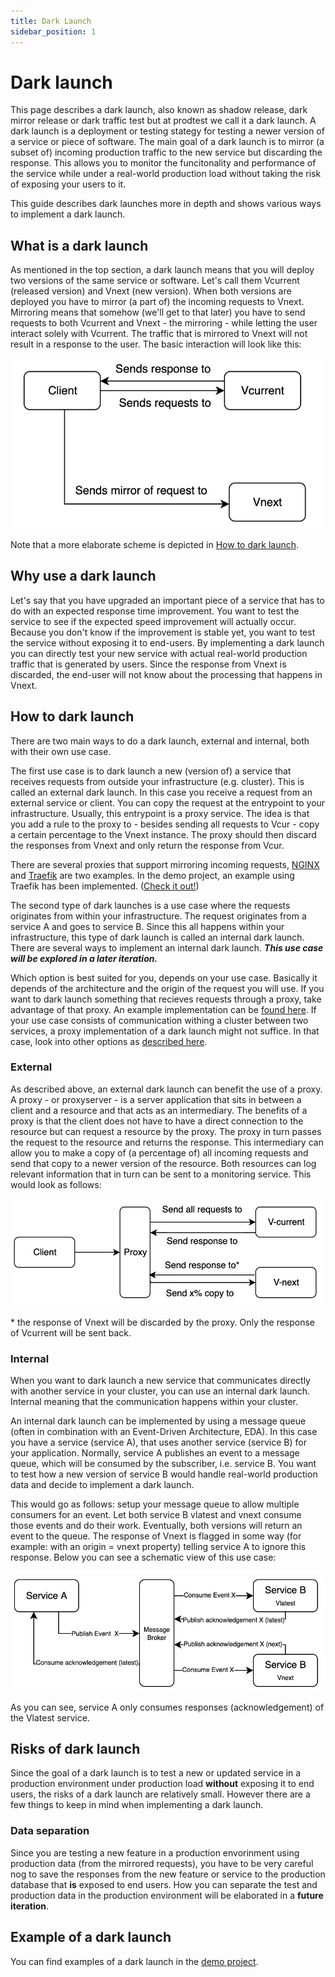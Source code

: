 ```yaml
---
title: Dark Launch
sidebar_position: 1
---
```


# Dark launch

This page describes a dark launch, also known as shadow release, dark mirror release or dark traffic test but at prodtest we call it a dark launch. A dark launch is a deployment or testing stategy for testing a newer version of a service or piece of software. The main goal of a dark launch is to mirror (a subset of) incoming production traffic to the new service but discarding the response. This allows you to monitor the funcitonality and performance of the service while under a real-world production load without taking the risk of exposing your users to it.

This guide describes dark launches more in depth and shows various ways to implement a dark launch.

## What is a dark launch

As mentioned in the top section, a dark launch means that you will deploy two versions of the same service or software. Let's call them Vcurrent (released version) and Vnext (new version). When both versions are deployed you have to mirror (a part of) the incoming requests to Vnext. Mirroring means that somehow (we'll get to that later) you have to send requests to both Vcurrent and Vnext - the mirroring - while letting the user interact solely with Vcurrent. The traffic that is mirrored to Vnext will not result in a response to the user. The basic interaction will look like this:

![Dark Launch basic](../../static/img/dark-launch-basic.png)

Note that a more elaborate scheme is depicted in [How to dark launch](#how-to-dark-launch).

## Why use a dark launch

Let's say that you have upgraded an important piece of a service that has to do with an expected response time improvement. You want to test the service to see if the expected speed improvement will actually occur. Because you don't know if the improvement is stable yet, you want to test the service without exposing it to end-users. By implementing a dark launch you can directly test your new service with actual real-world production traffic that is generated by users. Since the response from Vnext is discarded, the end-user will not know about the processing that happens in Vnext.

## How to dark launch

There are two main ways to do a dark launch, external and internal, both with their own use case.

The first use case is to dark launch a new (version of) a service that receives requests from outside your infrastructure (e.g. cluster). This is called an external dark launch. In this case you receive a request from an external service or client. You can copy the request at the entrypoint to your infrastructure. Usually, this entrypoint is a proxy service. The idea is that you add a rule to the proxy to - besides sending all requests to Vcur - copy a certain percentage to the Vnext instance. The proxy should then discard the responses from Vnext and only return the response from Vcur.

There are several proxies that support mirroring incoming requests, [NGINX](https://nginx.org/en/docs/http/ngx_http_mirror_module.html) and [Traefik](https://doc.traefik.io/traefik/routing/services/#mirroring-service) are two examples. In the demo project, an example using Traefik has been implemented. ([Check it out!](/demo/examples/external-dl))

The second type of dark launches is a use case where the requests originates from within your infrastructure. The request originates from a service A and goes to service B. Since this all happens within your infrastructure, this type of dark launch is called an internal dark launch. There are several ways to implement an internal dark launch. **_This use case will be explored in a later iteration._**

Which option is best suited for you, depends on your use case. Basically it depends of the architecture and the origin of the request you will use. If you want to dark launch something that recieves requests through a proxy, take advantage of that proxy. An example implementation can be [found here](/demo/examples/external-dl).
If your use case consists of communication withing a cluster between two services, a proxy implementation of a dark launch might not suffice. In that case, look into other options as [described here](#).

### External

As described above, an external dark launch can benefit the use of a proxy.
A proxy - or proxyserver - is a server application that sits in between a client and a resource and that acts as an intermediary. The benefits of a proxy is that the client does not have to have a direct connection to the resource but can request a resource by the proxy. The proxy in turn passes the request to the resource and returns the response. This intermediary can allow you to make a copy of (a percentage of) all incoming requests and send that copy to a newer version of the resource. Both resources can log relevant information that in turn can be sent to a monitoring service. This would look as follows:

![Dark Launch proxy concept](./dl-external.png)

\* the response of Vnext will be discarded by the proxy. Only the response of Vcurrent will be sent back.

### Internal

When you want to dark launch a new service that communicates directly with another service in your cluster, you can use an internal dark launch. Internal meaning that the communication happens within your cluster.

An internal dark launch can be implemented by using a message queue (often in combination with an Event-Driven Architecture, EDA). In this case you have a service (service A), that uses another service (service B) for your application. Normally, service A publishes an event to a message queue, which will be consumed by the subscriber, i.e. service B. You want to test how a new version of service B would handle real-world production data and decide to implement a dark launch.

This would go as follows: setup your message queue to allow multiple consumers for an event. Let both service B vlatest and vnext consume those events and do their work. Eventually, both versions will return an event to the queue. The response of Vnext is flagged in some way (for example: with an origin = vnext property) telling service A to ignore this response. Below you can see a schematic view of this use case:

![internal dark launch simple](./dl-internal.png)

As you can see, service A only consumes responses (acknowledgement) of the Vlatest service.

## Risks of dark launch

Since the goal of a dark launch is to test a new or updated service in a production environment under production load **without** exposing it to end users, the risks of a dark launch are relatively small. However there are a few things to keep in mind when implementing a dark launch.

### Data separation

Since you are testing a new feature in a production envorinment using production data (from the mirrored requests), you have to be very careful nog to save the responses from the new feature or service to the production database that **is** exposed to end users. How you can separate the test and production data in the production environment will be elaborated in a **future iteration**.

## Example of a dark launch

You can find examples of a dark launch in the [demo project](/category/demo-project).
